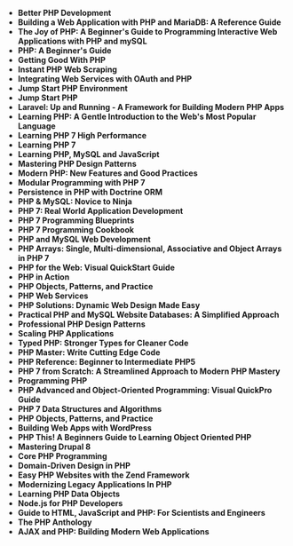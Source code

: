  <ul>
                                <li><b><a target="_blank" href="https://github.com/manjunath5496/PHP-Programming-Books/blob/master/php(1).pdf" style="text-decoration:none;">Better PHP Development</a></b></li>
                                <li><b><a target="_blank" href="https://github.com/manjunath5496/PHP-Programming-Books/blob/master/php(2).pdf" style="text-decoration:none;">Building a Web Application with PHP and MariaDB: A Reference Guide</a></b></li>
                                <li><b><a target="_blank" href="https://github.com/manjunath5496/PHP-Programming-Books/blob/master/php(3).pdf" style="text-decoration:none;">The Joy of PHP: A Beginner's Guide to Programming Interactive Web Applications with PHP and mySQL</a></b></li>
                               
<li><b><a target="_blank" href="https://github.com/manjunath5496/PHP-Programming-Books/blob/master/php(4).pdf" style="text-decoration:none;">PHP: A Beginner's Guide</a></b></li>
                                <li><b><a target="_blank" href="https://github.com/manjunath5496/PHP-Programming-Books/blob/master/php(5).pdf" style="text-decoration:none;">Getting Good With PHP</a></b></li>
                                
 <li><b><a target="_blank" href="https://github.com/manjunath5496/PHP-Programming-Books/blob/master/php(6).pdf" style="text-decoration:none;">Instant PHP Web Scraping</a></b></li>
                          
<li><b><a target="_blank" href="https://github.com/manjunath5496/PHP-Programming-Books/blob/master/php(7).pdf" style="text-decoration:none;">Integrating Web Services with OAuth and PHP</a></b></li>
                                <li><b><a target="_blank" href="https://github.com/manjunath5496/PHP-Programming-Books/blob/master/php(8).pdf" style="text-decoration:none;">Jump Start PHP Environment </a></b></li>
                                <li><b><a target="_blank" href="https://github.com/manjunath5496/PHP-Programming-Books/blob/master/php(9).pdf" style="text-decoration:none;">Jump Start PHP</a></b></li>
                                
<li><b><a target="_blank" href="https://github.com/manjunath5496/PHP-Programming-Books/blob/master/php(10).pdf" style="text-decoration:none;">Laravel: Up and Running - A Framework for Building Modern PHP Apps</a></b></li>  
        
<li><b><a target="_blank" href="https://github.com/manjunath5496/PHP-Programming-Books/blob/master/php(11).pdf" style="text-decoration:none;">Learning PHP: A Gentle Introduction to the Web's Most Popular Language</a></b></li>
                                <li><b><a target="_blank" href="https://github.com/manjunath5496/PHP-Programming-Books/blob/master/php(12).pdf" style="text-decoration:none;">Learning PHP 7 High Performance</a></b></li>
 <li><b><a target="_blank" href="https://github.com/manjunath5496/PHP-Programming-Books/blob/master/php(13).pdf" style="text-decoration:none;">Learning PHP 7</a></b></li>  
  <li><b><a target="_blank" href="https://github.com/manjunath5496/PHP-Programming-Books/blob/master/php(14).pdf" style="text-decoration:none;">Learning PHP, MySQL and JavaScript</a></b></li>  
 <li><b><a target="_blank" href="https://github.com/manjunath5496/PHP-Programming-Books/blob/master/php(15).pdf" style="text-decoration:none;">Mastering PHP Design Patterns</a></b></li>
                                <li><b><a target="_blank" href="https://github.com/manjunath5496/PHP-Programming-Books/blob/master/php(16).pdf" style="text-decoration:none;">Modern PHP: New Features and Good Practices</a></b></li>

 <li><b><a target="_blank" href="https://github.com/manjunath5496/PHP-Programming-Books/blob/master/php(17).pdf" style="text-decoration:none;">Modular Programming with PHP 7</a></b></li>
                                <li><b><a target="_blank" href="https://github.com/manjunath5496/PHP-Programming-Books/blob/master/php(18).pdf" style="text-decoration:none;">Persistence in PHP with Doctrine ORM</a></b></li>

<li><b><a target="_blank" href="https://github.com/manjunath5496/PHP-Programming-Books/blob/master/php(19).pdf" style="text-decoration:none;">PHP & MySQL: Novice to Ninja</a></b></li>

 <li><b><a target="_blank" href="https://github.com/manjunath5496/PHP-Programming-Books/blob/master/php(20).pdf" style="text-decoration:none;">PHP 7: Real World Application Development</a></b></li>
                                <li><b><a target="_blank" href="https://github.com/manjunath5496/PHP-Programming-Books/blob/master/php(21).pdf" style="text-decoration:none;"> PHP 7 Programming Blueprints </a></b></li>

<li><b><a target="_blank" href="https://github.com/manjunath5496/PHP-Programming-Books/blob/master/php(22).pdf" style="text-decoration:none;">PHP 7 Programming Cookbook</a></b></li>

<li><b><a target="_blank" href="https://github.com/manjunath5496/PHP-Programming-Books/blob/master/php(23).pdf" style="text-decoration:none;">PHP and MySQL Web Development</a></b></li>

 <li><b><a target="_blank" href="https://github.com/manjunath5496/PHP-Programming-Books/blob/master/php(24).pdf" style="text-decoration:none;">PHP Arrays: Single, Multi-dimensional, Associative and Object Arrays in PHP 7</a></b></li>
                         
<li><b><a target="_blank" href="https://github.com/manjunath5496/PHP-Programming-Books/blob/master/php(25).pdf" style="text-decoration:none;">PHP for the Web: Visual QuickStart Guide</a></b></li>

<li><b><a target="_blank" href="https://github.com/manjunath5496/PHP-Programming-Books/blob/master/php(26).pdf" style="text-decoration:none;">PHP in Action</a></b></li>

 <li><b><a target="_blank" href="https://github.com/manjunath5496/PHP-Programming-Books/blob/master/php(27).pdf" style="text-decoration:none;">PHP Objects, Patterns, and Practice</a></b></li>
                                <li><b><a target="_blank" href="https://github.com/manjunath5496/PHP-Programming-Books/blob/master/php(28).pdf" style="text-decoration:none;"> PHP Web Services</a></b></li>

<li><b><a target="_blank" href="https://github.com/manjunath5496/PHP-Programming-Books/blob/master/php(29).pdf" style="text-decoration:none;">PHP Solutions: Dynamic Web Design Made Easy</a></b></li>

<li><b><a target="_blank" href="https://github.com/manjunath5496/PHP-Programming-Books/blob/master/php(31).pdf" style="text-decoration:none;">Practical PHP and MySQL Website Databases: A Simplified Approach</a></b></li>

 <li><b><a target="_blank" href="https://github.com/manjunath5496/PHP-Programming-Books/blob/master/php(32).pdf" style="text-decoration:none;">Professional PHP Design Patterns</a></b></li>

<li><b><a target="_blank" href="https://github.com/manjunath5496/PHP-Programming-Books/blob/master/php(33).pdf" style="text-decoration:none;">Scaling PHP Applications</a></b></li>

 <li><b><a target="_blank" href="https://github.com/manjunath5496/PHP-Programming-Books/blob/master/php(34).pdf" style="text-decoration:none;">Typed PHP: Stronger Types for Cleaner Code</a></b></li>

 <li><b><a target="_blank" href="https://github.com/manjunath5496/PHP-Programming-Books/blob/master/php(35).pdf" style="text-decoration:none;">PHP Master: Write Cutting Edge Code</a></b></li>

<li><b><a target="_blank" href="https://github.com/manjunath5496/PHP-Programming-Books/blob/master/php(36).pdf" style="text-decoration:none;">PHP Reference: Beginner to Intermediate PHP5</a></b></li>

 <li><b><a target="_blank" href="https://github.com/manjunath5496/PHP-Programming-Books/blob/master/php(37).pdf" style="text-decoration:none;">PHP 7 from Scratch: A Streamlined Approach to Modern PHP Mastery</a></b></li>

 <li><b><a target="_blank" href="https://github.com/manjunath5496/PHP-Programming-Books/blob/master/php(38).pdf" style="text-decoration:none;">Programming PHP</a></b></li>
 
 <li><b><a target="_blank" href="https://github.com/manjunath5496/PHP-Programming-Books/blob/master/php(39).pdf" style="text-decoration:none;">PHP Advanced and Object-Oriented Programming: Visual QuickPro Guide</a></b></li>

 <li><b><a target="_blank" href="https://github.com/manjunath5496/PHP-Programming-Books/blob/master/php(40).pdf" style="text-decoration:none;">PHP 7 Data Structures and Algorithms</a></b></li>
 <li><b><a target="_blank" href="https://github.com/manjunath5496/PHP-Programming-Books/blob/master/php(41).pdf" style="text-decoration:none;">PHP Objects, Patterns, and Practice</a></b></li>

 <li><b><a target="_blank" href="https://github.com/manjunath5496/PHP-Programming-Books/blob/master/php(30).pdf" style="text-decoration:none;">Building Web Apps with WordPress</a></b></li>

<li><b><a target="_blank" href="https://github.com/manjunath5496/PHP-Programming-Books/blob/master/php(42).pdf" style="text-decoration:none;">PHP This! A Beginners Guide to Learning Object Oriented PHP</a></b></li>

 <li><b><a target="_blank" href="https://github.com/manjunath5496/PHP-Programming-Books/blob/master/php(43).rar" style="text-decoration:none;">Mastering Drupal 8</a></b></li>

 <li><b><a target="_blank" href="https://github.com/manjunath5496/PHP-Programming-Books/blob/master/php(44).pdf" style="text-decoration:none;">Core PHP Programming</a></b></li>
 
 <li><b><a target="_blank" href="https://github.com/manjunath5496/PHP-Programming-Books/blob/master/php(45).pdf" style="text-decoration:none;">Domain-Driven Design in PHP</a></b></li>

 <li><b><a target="_blank" href="https://github.com/manjunath5496/PHP-Programming-Books/blob/master/php(46).pdf" style="text-decoration:none;">Easy PHP Websites with the Zend Framework</a></b></li>
 <li><b><a target="_blank" href="https://github.com/manjunath5496/PHP-Programming-Books/blob/master/php(47).pdf" style="text-decoration:none;">Modernizing Legacy Applications In PHP</a></b></li>

 <li><b><a target="_blank" href="https://github.com/manjunath5496/PHP-Programming-Books/blob/master/php(48).pdf" style="text-decoration:none;">Learning PHP Data Objects</a></b></li>
 <li><b><a target="_blank" href="https://github.com/manjunath5496/PHP-Programming-Books/blob/master/php(49).pdf" style="text-decoration:none;">Node.js for PHP Developers</a></b></li>

 <li><b><a target="_blank" href="https://github.com/manjunath5496/PHP-Programming-Books/blob/master/php(50).pdf" style="text-decoration:none;">Guide to HTML, JavaScript and PHP: For Scientists and Engineers</a></b></li>

 <li><b><a target="_blank" href="https://github.com/manjunath5496/PHP-Programming-Books/blob/master/php(51).pdf" style="text-decoration:none;">The PHP Anthology</a></b></li>

 <li><b><a target="_blank" href="https://github.com/manjunath5496/PHP-Programming-Books/blob/master/php(52).pdf" style="text-decoration:none;">AJAX and PHP: Building Modern Web Applications</a></b></li>



</ul>
